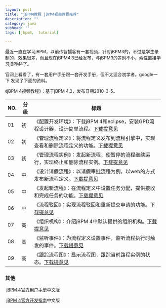 ```yaml
---
layout: post
title: "jBPM4教程 jBPM4视频教程推荐"
description: ""
category: java
subhead: ''
tags: [jbpm4,  tutorial]

---
```


最近一直在学习jBPM，以前传智播客有一套视频，针对jBPM3的，不过是学生录制的，效果很差，而且现在jBPM4.3已经发布，与jBPM3的差别不小，索性直接学习jBPM4了。

官网上看看了，有一套用户手册跟一套开发手册，但不太适合初学者。google一下
发现了下面的资料。


《jBPM 4视频教程》：基于jBPM 4.3，发布日期2010-3-5。

NO.| 分级 |标题
---|-----|----
01 | 初  |  《配置开发环境》：下载jBPM 4和eclipse，安装GPD流程设计器，设计简单流程。[下载](http://code.google.com/p/family168/downloads/list)[提意见](mailto:lingosurf168@gmail.com?subject=About%20video)
02 | 初  |《管理流程定义》：将流程定义发布到流程引擎中，实现查看和删除流程定义的功能。[下载](http://code.google.com/p/family168/downloads/list)[提意见](mailto:lingosurf168@gmail.com?subject=About%20video)
03 | 初  |《管理流程实例》：发起新流程，使暂停的流程继续运行，实现终止和删除流程实例。[下载](http://code.google.com/p/family168/downloads/list)[提意见](mailto:lingosurf168@gmail.com?subject=About%20video)
04 | 中  |《设计请假流程》：以请假审批流程为例，以web的方式发布新流程定义。[下载](http://code.google.com/p/family168/downloads/list)[提意见](mailto:lingosurf168@gmail.com?subject=About%20video)
05 | 中  |《发起新流程》：在流程定义中设置任务分配，提供接收和完成任务的功能。[下载](http://code.google.com/p/family168/downloads/list)[提意见](mailto:lingosurf168@gmail.com?subject=About%20video)
06 | 中  |《流程驳回》：实现流程驳回和重新提交申请的功能。[下载](http://code.google.com/p/family168/downloads/list)[提意见](mailto:lingosurf168@gmail.com?subject=About%20video)
07 | 高  |《组织机构》：介绍jBPM 4中默认提供的组织机构。[下载](http://code.google.com/p/family168/downloads/list)[提意见](mailto:lingosurf168@gmail.com?subject=About%20video)
08 | 高  |《监听事件》：为流程定义设置事件，监听流程执行时触发的事件。[下载](http://code.google.com/p/family168/downloads/list)[提意见](mailto:lingosurf168@gmail.com?subject=About%20video)
09 | 高  |《跟踪流程图》：显示流程图，跟踪当前路程实例的状态。[下载](http://code.google.com/p/family168/downloads/list)[提意见](mailto:lingosurf168@gmail.com?subject=About%20video)

### 其他
 [jBPM
4官方用户手册](http://www.family168.com/tutorial/jbpm4.0/html/index.html)中文版

 [jBPM
4官方开发指南](http://www.family168.com/tutorial/jbpm4devguide/html/index.html)中文版


